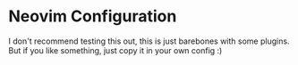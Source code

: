 # Neovim Configuration
I don't recommend testing this out, this is just barebones with some plugins. But if you like something, just copy it in your own config :)
